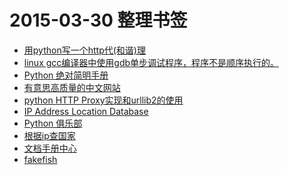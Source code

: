 # 2015-03-30 整理书签

* [用python写一个http代(和谐)理][reverland-python]
* [linux gcc编译器中使用gdb单步调试程序，程序不是顺序执行的。][abc78400123-6779108]
* [Python 绝对简明手册][PyAbsolutelyZipManuald]
* [有意思高质量的中文网站][aiku-649012]
* [python HTTP Proxy实现和urllib2的使用][codepongo-3axMTq]
* [IP Address Location Database][iplocation]
* [Python 俱乐部][pythonclub]
* [根据ip查国家][ip2nation]
* [文档手册中心][man-chinaunix]
* [fakefish][fakefish]

[fakefish]: http://fakefish.github.io/ 
[man-chinaunix]: http://man.chinaunix.net/
[ip2nation]: http://www.ip2nation.com/
[pythonclub]: http://www.pythonclub.org/
[iplocation]: http://iplocation.pythonclub.org/
[codepongo-3axMTq]: http://codepongo.com/blog/3axMTq
[aiku-649012]: http://aiku.me/list/649012
[abc78400123-6779108]: http://blog.csdn.net/abc78400123/article/details/6779108
[reverland-python]: http://reverland.org/python/2014/01/29/python/
[PyAbsolutelyZipManuald]: http://wiki.woodpecker.org.cn/moin/PyAbsolutelyZipManuald
